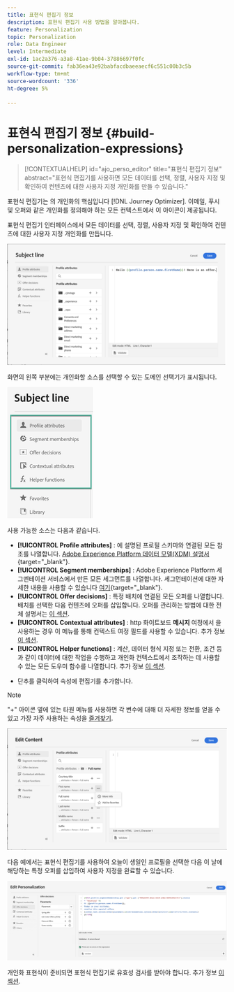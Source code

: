 ```yaml
---
title: 표현식 편집기 정보
description: 표현식 편집기 사용 방법을 알아봅니다.
feature: Personalization
topic: Personalization
role: Data Engineer
level: Intermediate
exl-id: 1ac2a376-a3a8-41ae-9b04-37886697f0fc
source-git-commit: fab36ea43e92babfacdbaeeaecf6c551c00b3c5b
workflow-type: tm+mt
source-wordcount: '336'
ht-degree: 5%

---
```


# 표현식 편집기 정보 {#build-personalization-expressions}

>[!CONTEXTUALHELP]
>id="ajo_perso_editor"
>title="표현식 편집기 정보"
>abstract="표현식 편집기를 사용하면 모든 데이터를 선택, 정렬, 사용자 지정 및 확인하여 컨텐츠에 대한 사용자 지정 개인화를 만들 수 있습니다."

표현식 편집기는 의 개인화의 핵심입니다 [!DNL Journey Optimizer]. 이메일, 푸시 및 오퍼와 같은 개인화를 정의해야 하는 모든 컨텍스트에서 이 아이콘이 제공됩니다.

표현식 편집기 인터페이스에서 모든 데이터를 선택, 정렬, 사용자 지정 및 확인하여 컨텐츠에 대한 사용자 지정 개인화를 만듭니다.

![](assets/perso_ee1.png)

화면의 왼쪽 부분에는 개인화할 소스를 선택할 수 있는 도메인 선택기가 표시됩니다.

![](assets/perso_ee3.png)

사용 가능한 소스는 다음과 같습니다.

* **[!UICONTROL Profile attributes]** : 에 설명된 프로필 스키마와 연결된 모든 참조를 나열합니다. [Adobe Experience Platform 데이터 모델(XDM) 설명서](https://experienceleague.adobe.com/docs/experience-platform/xdm/home.html?lang=ko){target=&quot;_blank&quot;}.
* **[!UICONTROL Segment memberships]** : Adobe Experience Platform 세그멘테이션 서비스에서 만든 모든 세그먼트를 나열합니다. 세그먼테이션에 대한 자세한 내용을 사용할 수 있습니다 [여기](https://experienceleague.adobe.com/docs/experience-platform/segmentation/home.html){target=&quot;_blank&quot;}.
* **[!UICONTROL Offer decisions]** : 특정 배치에 연결된 모든 오퍼를 나열합니다. 배치를 선택한 다음 컨텐츠에 오퍼를 삽입합니다. 오퍼를 관리하는 방법에 대한 전체 설명서는 [이 섹션](../messages/deliver-personalized-offers.md).
* **[!UICONTROL Contextual attributes]** : http 화이트보드 **메시지** 여정에서 을 사용하는 경우 이 메뉴를 통해 컨텍스트 여정 필드를 사용할 수 있습니다. 추가 정보 [이 섹션](personalization-use-case.md).
* **[!UICONTROL Helper functions]** : 계산, 데이터 형식 지정 또는 전환, 조건 등과 같이 데이터에 대한 작업을 수행하고 개인화 컨텍스트에서 조작하는 데 사용할 수 있는 모든 도우미 함수를 나열합니다. 추가 정보 [이 섹션](functions/functions.md).

+ 단추를 클릭하여 속성에 편집기를 추가합니다.

>[!NOTE]
>
>&quot;+&quot; 아이콘 옆에 있는 타원 메뉴를 사용하면 각 변수에 대해 더 자세한 정보를 얻을 수 있고 가장 자주 사용하는 속성을 [즐겨찾기](personalization-favorites.md).

![](assets/attribute-details.png)

다음 예에서는 표현식 편집기를 사용하여 오늘이 생일인 프로필을 선택한 다음 이 날에 해당하는 특정 오퍼를 삽입하여 사용자 지정을 완료할 수 있습니다.

![](assets/perso_ee2.png)

개인화 표현식이 준비되면 표현식 편집기로 유효성 검사를 받아야 합니다. 추가 정보 [이 섹션](personalization-validation.md).
